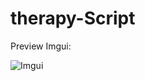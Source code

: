 # therapy-Script
Preview Imgui:

![Imgui](https://github.com/Kovizim/therapy-Script/blob/c3a3ba1fe19a2c5abcb1a0c754f1a2139746dabd/Menu%20%5B462043D%5D.gif)
